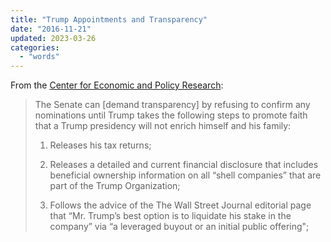 ```yaml
---
title: "Trump Appointments and Transparency"
date: "2016-11-21"
updated: 2023-03-26
categories:
  - "words"
---
```


From the [Center for Economic and Policy Research](https://cepr.net/blogs/cepr-blog/trump-appointments-and-transparency):

> The Senate can \[demand transparency\] by refusing to confirm any nominations until Trump takes the following steps to promote faith that a Trump presidency will not enrich himself and his family:
>
> 1. Releases his tax returns;
>
> 2. Releases a detailed and current financial disclosure that includes beneficial ownership information on all “shell companies” that are part of the Trump Organization;
>
> 3. Follows the advice of the The Wall Street Journal editorial page that “Mr. Trump’s best option is to liquidate his stake in the company” via “a leveraged buyout or an initial public offering";
>
